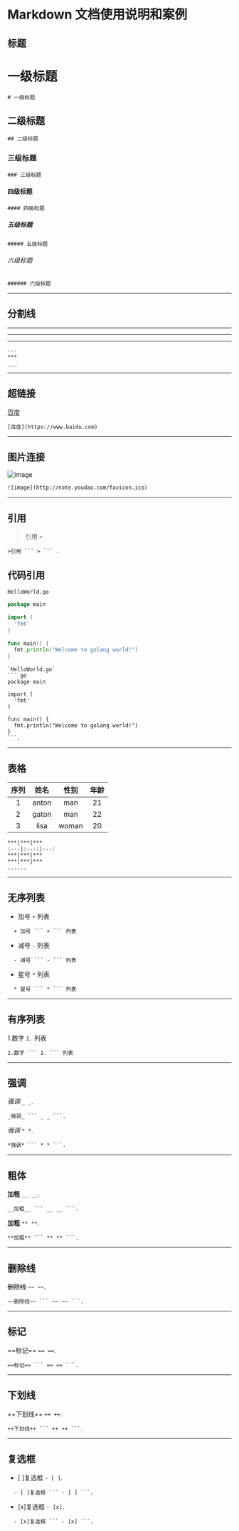 # Markdown 文档使用说明和案例

## 标题
# 一级标题
``` text
# 一级标题
```
## 二级标题
``` text
## 二级标题
```
### 三级标题
``` text
### 三级标题
```
#### 四级标题
``` text
#### 四级标题
```
##### 五级标题
``` text
##### 五级标题
```
###### 六级标题
``` text
###### 六级标题
```

---


## 分割线
---
***
___
``` text
---
***
___
```

---

## 超链接
[百度](https://www.baidu.com)
``` text
[百度](https://www.baidu.com)
```

---

## 图片连接
![image](http://note.youdao.com/favicon.ico)
``` text
![image](http://note.youdao.com/favicon.ico)
```

---

## 引用

>引用 ``` > ```
``` text
>引用 ``` > ``` .
```

## 代码引用
`HelloWorld.go`
``` go
package main

import (
  'fmt'
)

func main() {
  fmt.println("Welcome to golang world!")
}
```


``` text
`HelloWorld.go`
``` go
package main

import (
  'fmt'
)

func main() {
  fmt.println("Welcome to golang world!")
}
```.
```


---

## 表格

序列|姓名|性别|年龄
:---:|:---:|:---:|:---:
1|anton|man|21
2|gaton|man|22
3|lisa|woman|20
``` text
***|***|***
:---|:---:|---:
***|***|***
***|***|***
......
```

---

## 无序列表
+ 加号 ``` + ``` 列表
``` text
  + 加号 ``` + ``` 列表
```

- 减号 ``` - ``` 列表
``` text
  - 减号 ``` - ``` 列表
```

* 星号 ``` * ``` 列表
``` text
  * 星号 ``` * ``` 列表
```

---

## 有序列表
1.数字 ``` 1. ``` 列表
``` text
1.数字 ``` 1. ``` 列表
```

---

## 强调
_强调_ ``` _ _ ```.
``` text
_强调_ ``` _ _ ```.
```

*强调* ``` * * ```.
``` text
*强调* ``` * * ```.
```

---

## 粗体
__加粗__ ``` __ __ ```.
``` text
__加粗__ ``` __ __ ```.
```

**加粗** ``` ** ** ```.
``` text
**加粗** ``` ** ** ```.
```

---

## 删除线
~~删除线~~ ``` ~~ ~~ ```.
``` text
~~删除线~~ ``` ~~ ~~ ```.
```

---

## 标记
==标记== ``` == == ```.
``` text
==标记== ``` == == ```.
```

---

## 下划线
++下划线++ ``` ++ ++ ```.
``` text
++下划线++ ``` ++ ++ ```.
```

---

## 复选框
- [ ]复选框 ``` - [ ] ```.
``` text
  - [ ]复选框 ``` - [ ] ```.
```

- [x]复选框 ``` - [x] ```.
``` text
  - [x]复选框 ``` - [x] ```.
```
